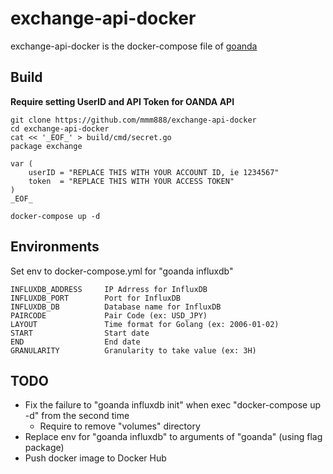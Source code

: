 # exchange-api-docker

exchange-api-docker is the docker-compose file of [goanda](https://github.com/mmm888/exchange-api-go/tree/master/cmd/goanda)

## Build

**Require setting UserID and API Token for OANDA API**

~~~
git clone https://github.com/mmm888/exchange-api-docker
cd exchange-api-docker
cat << '_EOF_' > build/cmd/secret.go
package exchange

var (
    userID = "REPLACE THIS WITH YOUR ACCOUNT ID, ie 1234567"
    token  = "REPLACE THIS WITH YOUR ACCESS TOKEN"
)
_EOF_

docker-compose up -d
~~~

## Environments

Set env to docker-compose.yml for "goanda influxdb"

~~~
INFLUXDB_ADDRESS     IP Adrress for InfluxDB
INFLUXDB_PORT        Port for InfluxDB
INFLUXDB_DB          Database name for InfluxDB
PAIRCODE             Pair Code (ex: USD_JPY)
LAYOUT               Time format for Golang (ex: 2006-01-02)
START                Start date
END                  End date
GRANULARITY          Granularity to take value (ex: 3H)
~~~

## TODO

* Fix the failure to "goanda influxdb init" when exec "docker-compose up -d" from the second time
    * Require to remove "volumes" directory
* Replace env for "goanda influxdb" to arguments of "goanda" (using flag package)
* Push docker image to Docker Hub
